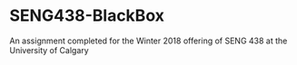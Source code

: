 # SENG438-BlackBox
An assignment completed for the Winter 2018 offering of SENG 438 at the University of Calgary
